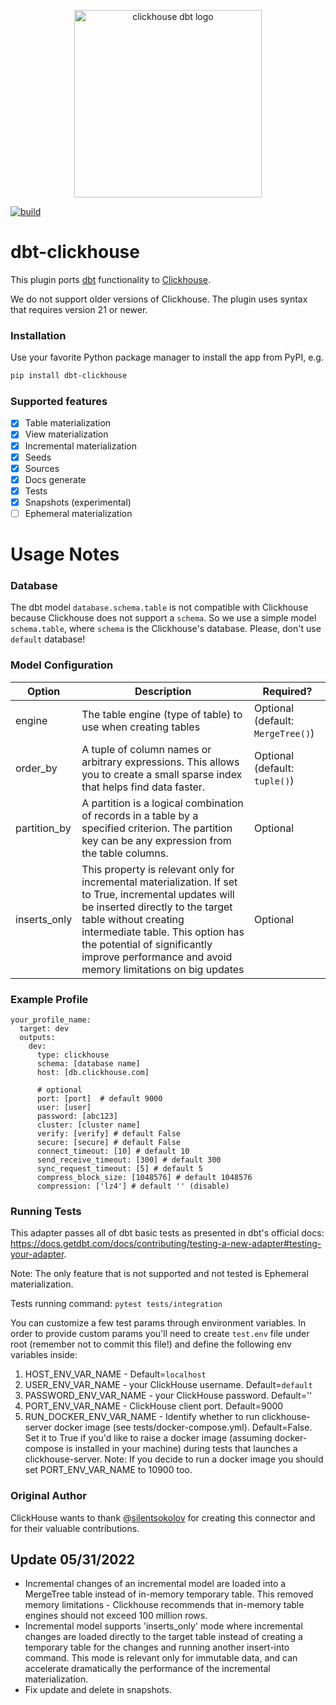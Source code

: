 <p align="center">
  <img src="https://raw.githubusercontent.com/ClickHouse/dbt-clickhouse/master/etc/chdbt.png" alt="clickhouse dbt logo" width="300"/>
</p>

[![build](https://github.com/ClickHouse/dbt-clickhouse/actions/workflows/build.yml/badge.svg?branch=master)](https://github.com/ClickHouse/dbt-clickhouse/actions/workflows/build.yml)

# dbt-clickhouse

This plugin ports [dbt](https://getdbt.com) functionality to [Clickhouse](https://clickhouse.tech/).

We do not support older versions of Clickhouse. The plugin uses syntax that requires version 21 or newer.

### Installation

Use your favorite Python package manager to install the app from PyPI, e.g.

```bash
pip install dbt-clickhouse
```

### Supported features

- [x] Table materialization
- [x] View materialization
- [x] Incremental materialization
- [x] Seeds
- [x] Sources
- [x] Docs generate
- [x] Tests
- [x] Snapshots (experimental)
- [ ] Ephemeral materialization

# Usage Notes

### Database

The dbt model `database.schema.table` is not compatible with Clickhouse because Clickhouse does not support a `schema`.
So we use a simple model `schema.table`, where `schema` is the Clickhouse's database. Please, don't use `default` database!

### Model Configuration

| Option       | Description                                                                                                                                                                                                                                                                                           | Required?                         |
|--------------|-------------------------------------------------------------------------------------------------------------------------------------------------------------------------------------------------------------------------------------------------------------------------------------------------------|-----------------------------------|
| engine       | The table engine (type of table) to use when creating tables                                                                                                                                                                                                                                          | Optional (default: `MergeTree()`) |
| order_by     | A tuple of column names or arbitrary expressions. This allows you to create a small sparse index that helps find data faster.                                                                                                                                                                         | Optional (default: `tuple()`)     |
| partition_by | A partition is a logical combination of records in a table by a specified criterion. The partition key can be any expression from the table columns.                                                                                                                                                  | Optional                          |
| inserts_only | This property is relevant only for incremental materialization. If set to True, incremental updates will be inserted directly to the target table without creating intermediate table. This option has the potential of significantly improve performance and avoid memory limitations on big updates | Optional                          |

### Example Profile

```
your_profile_name:
  target: dev
  outputs:
    dev:
      type: clickhouse
      schema: [database name]
      host: [db.clickhouse.com]

      # optional
      port: [port]  # default 9000
      user: [user]
      password: [abc123]
      cluster: [cluster name]
      verify: [verify] # default False
      secure: [secure] # default False
      connect_timeout: [10] # default 10
      send_receive_timeout: [300] # default 300
      sync_request_timeout: [5] # default 5
      compress_block_size: [1048576] # default 1048576
      compression: ['lz4'] # default '' (disable)
```

### Running Tests

This adapter passes all of dbt basic tests as presented in dbt's official docs: https://docs.getdbt.com/docs/contributing/testing-a-new-adapter#testing-your-adapter.

Note: The only feature that is not supported and not tested is Ephemeral materialization.

Tests running command: 
`pytest tests/integration`

You can customize a few test params through environment variables. In order to provide custom params you'll need to create `test.env` file under root (remember not to commit this file!) and define the following env variables inside:
1. HOST_ENV_VAR_NAME - Default=`localhost`
2. USER_ENV_VAR_NAME - your ClickHouse username. Default=`default`
3. PASSWORD_ENV_VAR_NAME - your ClickHouse password. Default=''
4. PORT_ENV_VAR_NAME - ClickHouse client port. Default=9000
5. RUN_DOCKER_ENV_VAR_NAME - Identify whether to run clickhouse-server docker image (see tests/docker-compose.yml). Default=False. Set it to True if you'd like to raise a docker image (assuming docker-compose is installed in your machine) during tests that launches a clickhouse-server. Note: If you decide to run  a docker image you should set PORT_ENV_VAR_NAME to 10900 too.

### Original Author
ClickHouse wants to thank @[silentsokolov](https://github.com/silentsokolov) for creating this connector and for their valuable contributions.

## Update 05/31/2022
* Incremental changes of an incremental model are loaded into a MergeTree table instead of in-memory temporary table. This removed memory limitations - Clickhouse recommends that in-memory table engines should not exceed 100 million rows.
* Incremental model supports 'inserts_only' mode where incremental changes are loaded directly to the target table instead of creating a temporary table for the changes and running another insert-into command. This mode is relevant only for immutable data, and can accelerate dramatically the performance of the incremental materialization.
* Fix update and delete in snapshots. 